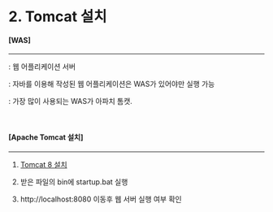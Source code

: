 # 2. Tomcat 설치

#### [WAS]

---

: 웹 어플리케이션 서버

: 자바를 이용해 작성된 웹 어플리케이션은 WAS가 있어야만 실행 가능

: 가장 많이 사용되는 WAS가 아파치 톰캣.

<br>

#### [Apache Tomcat 설치]

----

1. [Tomcat 8 설치](https://tomcat.apache.org/download-80.cgi)

2. 받은 파일의 bin에 startup.bat 실행

3. http://localhost:8080 이동후 웹 서버 실행 여부 확인

   

